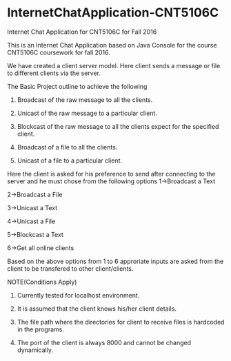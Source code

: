 # InternetChatApplication-CNT5106C
Internet Chat Application for CNT5106C for Fall 2016

This is an Internet Chat Application based on Java Console for the course CNT5106C coursework for fall 2016.

We have created a client server model. Here client sends a message or file to different clients via the server.

The Basic Project outline to achieve the following 
1. Broadcast of the raw message to all the clients.

2. Unicast of the raw message to a particular client.

3. Blockcast of the raw message to all the clients expect for the specified client.

4. Broadcast of a file to all the clients.

5. Unicast of a file to a particular client.

Here the client is asked for his preference to send after connecting to the server and he must chose from the following options
1->Broadcast a Text 

2->Broadcast a File

3->Unicast a Text

4->Unicast a File

5->Blockcast a Text

6->Get all online clients

Based on the above options from 1 to 6 approriate inputs are asked from the client to be transfered to other client/clients. 

NOTE(Conditions Apply)
1. Currently tested for localhost environment.

2. It is assumed that the client knows his/her client details.

3. The file path where the directories for client to receive files is hardcoded in the programs.

4. The port of the client is always 8000 and cannot be changed dynamically.
